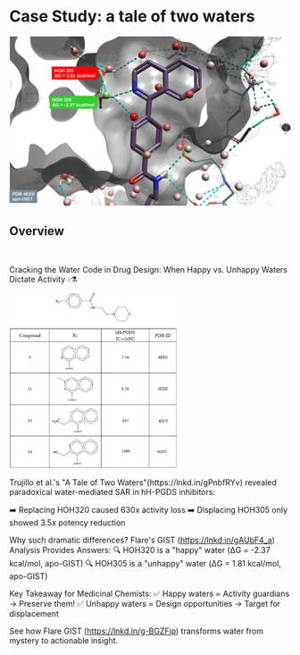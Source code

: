 # Case Study: a tale of two waters
<img src="https://github.com/gkxiao/waters/blob/main/a-tale-of-two-waters/PDB-4EE0-Apo-GIST-results-rev1.png">

## Overview
​<p>Cracking the Water Code in Drug Design: When Happy vs. Unhappy Waters Dictate Activity 💧⚗️​</p>
<img src="https://github.com/gkxiao/waters/blob/main/a-tale-of-two-waters/4-hH-PGDS-inhibitors-SAR.png" width="300">
<p>Trujillo et al.'s "A Tale of Two Waters"(https://lnkd.in/gPnbfRYv)  revealed paradoxical water-mediated SAR in hH-PGDS inhibitors:</p>

➡️ Replacing HOH320 caused 630x activity loss
➡️ Displacing HOH305 only showed 3.5x potency reduction

Why such dramatic differences? Flare's GIST (https://lnkd.in/gAUbF4_a) Analysis Provides Answers:
🔍 HOH320 is a "happy" water (ΔG = -2.37 kcal/mol, apo-GIST)
🔍 HOH305 is a "unhappy" water (ΔG = 1.81 kcal/mol, apo-GIST)

Key Takeaway for Medicinal Chemists:​​
✅ ​​Happy waters​​ = Activity guardians → Preserve them!
✅ ​​Unhappy waters​​ = Design opportunities → Target for displacement

See how ​Flare GIST (https://lnkd.in/g-BGZFjp) transforms water from mystery to actionable insight.
